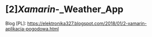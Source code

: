 # [2]_Xamarin_-_Weather_App

Blog [PL]:
https://elektronika327.blogspot.com/2018/01/2-xamarin-aplikacja-pogodowa.html
